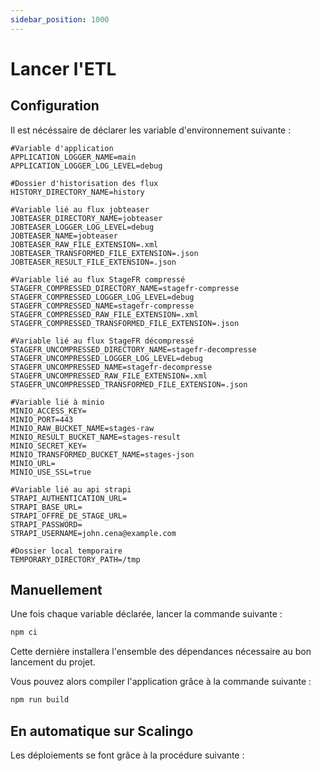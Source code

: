 ```yaml
---
sidebar_position: 1000
---
```


# Lancer l'ETL

## Configuration

Il est nécéssaire de déclarer les variable d'environnement suivante :

```Environnemnent
#Variable d'application 
APPLICATION_LOGGER_NAME=main
APPLICATION_LOGGER_LOG_LEVEL=debug

#Dossier d'historisation des flux
HISTORY_DIRECTORY_NAME=history

#Variable lié au flux jobteaser
JOBTEASER_DIRECTORY_NAME=jobteaser
JOBTEASER_LOGGER_LOG_LEVEL=debug
JOBTEASER_NAME=jobteaser
JOBTEASER_RAW_FILE_EXTENSION=.xml
JOBTEASER_TRANSFORMED_FILE_EXTENSION=.json
JOBTEASER_RESULT_FILE_EXTENSION=.json

#Variable lié au flux StageFR compressé 
STAGEFR_COMPRESSED_DIRECTORY_NAME=stagefr-compresse
STAGEFR_COMPRESSED_LOGGER_LOG_LEVEL=debug
STAGEFR_COMPRESSED_NAME=stagefr-compresse
STAGEFR_COMPRESSED_RAW_FILE_EXTENSION=.xml
STAGEFR_COMPRESSED_TRANSFORMED_FILE_EXTENSION=.json

#Variable lié au flux StageFR décompressé 
STAGEFR_UNCOMPRESSED_DIRECTORY_NAME=stagefr-decompresse
STAGEFR_UNCOMPRESSED_LOGGER_LOG_LEVEL=debug
STAGEFR_UNCOMPRESSED_NAME=stagefr-decompresse
STAGEFR_UNCOMPRESSED_RAW_FILE_EXTENSION=.xml
STAGEFR_UNCOMPRESSED_TRANSFORMED_FILE_EXTENSION=.json

#Variable lié à minio
MINIO_ACCESS_KEY=
MINIO_PORT=443
MINIO_RAW_BUCKET_NAME=stages-raw
MINIO_RESULT_BUCKET_NAME=stages-result
MINIO_SECRET_KEY=
MINIO_TRANSFORMED_BUCKET_NAME=stages-json
MINIO_URL=
MINIO_USE_SSL=true

#Variable lié au api strapi
STRAPI_AUTHENTICATION_URL=
STRAPI_BASE_URL=
STRAPI_OFFRE_DE_STAGE_URL=
STRAPI_PASSWORD=
STRAPI_USERNAME=john.cena@example.com

#Dossier local temporaire
TEMPORARY_DIRECTORY_PATH=/tmp
```

## Manuellement

Une fois chaque variable déclarée, lancer la commande suivante :

```bash
npm ci
```

Cette dernière installera l'ensemble des dépendances nécessaire au bon lancement du projet.

Vous pouvez alors compiler l'application grâce à la commande suivante :

```bash
npm run build
```

## En automatique sur Scalingo

Les déploiements se font grâce à la procédure suivante :